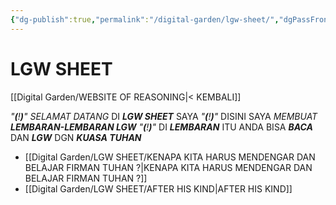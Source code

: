 ```yaml
---
{"dg-publish":true,"permalink":"/digital-garden/lgw-sheet/","dgPassFrontmatter":true}
---
```



# LGW SHEET

[[Digital Garden/WEBSITE OF REASONING\|< KEMBALI]]

*"**(**!**)**"*    *SELAMAT DATANG* DI ***LGW SHEET*** SAYA
*"**(**!**)**"*    DISINI SAYA *MEMBUAT* ***LEMBARAN-LEMBARAN LGW***
*"**(**!**)**"*    DI ***LEMBARAN*** ITU ANDA BISA ***BACA*** DAN ***LGW*** DGN ***KUASA TUHAN***

- [[Digital Garden/LGW SHEET/KENAPA KITA HARUS MENDENGAR DAN BELAJAR FIRMAN TUHAN ?\|KENAPA KITA HARUS MENDENGAR DAN BELAJAR FIRMAN TUHAN ?]]
- [[Digital Garden/LGW SHEET/AFTER HIS KIND\|AFTER HIS KIND]]
